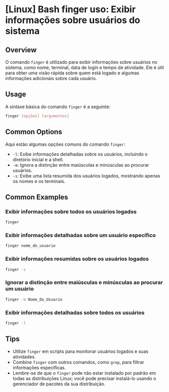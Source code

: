 # [Linux] Bash finger uso: Exibir informações sobre usuários do sistema

## Overview
O comando `finger` é utilizado para exibir informações sobre usuários no sistema, como nome, terminal, data de login e tempo de atividade. Ele é útil para obter uma visão rápida sobre quem está logado e algumas informações adicionais sobre cada usuário.

## Usage
A sintaxe básica do comando `finger` é a seguinte:

```bash
finger [opções] [argumentos]
```

## Common Options
Aqui estão algumas opções comuns do comando `finger`:

- `-l`: Exibe informações detalhadas sobre os usuários, incluindo o diretório inicial e a shell.
- `-m`: Ignora a distinção entre maiúsculas e minúsculas ao procurar usuários.
- `-s`: Exibe uma lista resumida dos usuários logados, mostrando apenas os nomes e os terminais.

## Common Examples

### Exibir informações sobre todos os usuários logados
```bash
finger
```

### Exibir informações detalhadas sobre um usuário específico
```bash
finger nome_do_usuario
```

### Exibir informações resumidas sobre os usuários logados
```bash
finger -s
```

### Ignorar a distinção entre maiúsculas e minúsculas ao procurar um usuário
```bash
finger -m Nome_Do_Usuario
```

### Exibir informações detalhadas sobre todos os usuários
```bash
finger -l
```

## Tips
- Utilize `finger` em scripts para monitorar usuários logados e suas atividades.
- Combine `finger` com outros comandos, como `grep`, para filtrar informações específicas.
- Lembre-se de que o `finger` pode não estar instalado por padrão em todas as distribuições Linux; você pode precisar instalá-lo usando o gerenciador de pacotes da sua distribuição.
